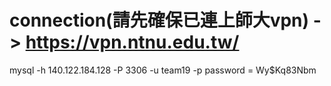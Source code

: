 # connection(請先確保已連上師大vpn) -> https://vpn.ntnu.edu.tw/ 

mysql -h 140.122.184.128 -P 3306 -u team19 -p
password = Wy$Kq83Nbm
 
